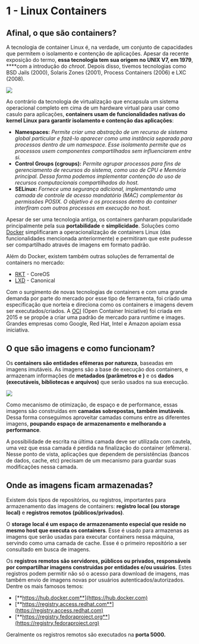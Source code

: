 # 1 - Linux Containers

## Afinal, o que são containers?

A tecnologia de container Linux é, na verdade, um conjunto de capacidades que permitem o isolamento e contenção de aplicações. Apesar da recente exposição do termo, **essa tecnologia tem sua origem no UNIX V7, em 1979**, ****com a introdução do _chroot_. Depois disso, tivemos tecnologias como BSD Jails \(2000\), Solaris Zones \(2001\), Process Containers \(2006\) e LXC \(2008\).

![](../.gitbook/assets/virtualization-vs-containers.png)

Ao contrário da tecnologia de virtualização que encapsula um sistema operacional completo em cima de um hardware virtual para usar como casulo para aplicações, **containers usam de funcionalidades nativas do kernel Linux para garantir isolamento e contenção das aplicações**:

* **Namespaces:** _Permite criar uma abstração de um recurso de sistema global particular e fazê-lo aparecer como uma instância separada para processos dentro de um namespace. Esse isolamento permite que os processos usem componentes compartilhados sem influenciarem entre si._
* **Control Groups \(cgroups\):** _Permite agrupar processos para fins de gerenciamento de recursos do sistema, como uso de CPU e Memória principal. Dessa forma podemos implementar contenção do uso de recursos computacionais compartilhados do host._
* **SELinux:** _Fornece uma segurança adicional, implementando uma camada de controle de acesso mandatório \(MAC\) complementar às permissões POSIX. O objetivo é os processos dentro do container interfiram com outros processos em execução no host._

Apesar de ser uma tecnologia antiga, os containers ganharam popularidade principalmente pela sua **portabilidade**  e **simplicidade**. Soluções como [Docker](https://www.docker.com/) simplificaram a operacionalização de containers Linux \(das funcionalidades mencionada anteriormente\) e permitiram que este pudesse ser compartilhado através de imagens em formato padrão.

Além do Docker, existem também outras soluções de ferramental de containers no mercado:

* [RKT](https://coreos.com/rkt/) - CoreOS
* [LXD](https://www.ubuntu.com/containers/lxd) - Canonical

Com o surgimento de novas tecnologias de containers e com uma grande demanda por parte do mercado por esse tipo de ferramenta, foi criado uma especificação que norteia e direciona como os containers e imagens devem ser executados/criados. A [OCI](https://www.opencontainers.org/) \(Open Container Iniciative\) foi criada em 2015 e se propõe a criar uma padrão de mercado para runtime e images. Grandes empresas como Google, Red Hat, Intel e Amazon apoiam essa iniciativa.

## O que são imagens e como funcionam?

Os **containers são entidades efêmeras por natureza**, baseadas em imagens imutáveis. As imagens são a base de execução dos containers, e armazenam informações de **metadados \(parâmetros e \)** e os **dados \(executáveis, bibliotecas e arquivos\)** que serão usados na sua execução.

![](../.gitbook/assets/docker-layered-filesystem.png)

Como mecanismo de otimização, de espaço e de performance, essas imagens são construídas em **camadas sobrepostas, também imutáveis**. Dessa forma conseguimos aproveitar camadas comuns entre as diferentes imagens, **poupando espaço de armazenamento e melhorando a performance**.

A possibilidade de escrita na última camada deve ser utilizada com cautela, uma vez que essa camada é perdida na finalização do container \(efêmera\). Nesse ponto de vista, aplicações que dependem de persistências \(bancos de dados, cache, etc\) precisam de um mecanismo para guardar suas modificações nessa camada.

## Onde as imagens ficam armazenadas?

Existem dois tipos de repositórios, ou registros, importantes para armazenamento das imagens de containers: **registro local \(ou storage local\)** e **registros remotos \(públicos/privados\)**.

O **storage local é um espaço de armazenamento especial que reside no mesmo host que executa os containers**. Esse é usado para armazenas as imagens que serão usadas para executar containers nessa máquina, servindo como uma camada de cache. Esse é o primeiro repositório a ser consultado em busca de imagens.

Os **registros remotos são servidores, públicos ou privados, responsáveis por compartilhar imagens construidas por entidades e/ou usuários**. Estes registros podem permitir não só o acesso para download de imagens, mas também envio de imagens novas por usuários autenticados/autorizados. Dentre os mais famosos temos:

* [**https://hub.docker.com**](https://hub.docker.com)
* [**https://registry.access.redhat.com**](https://registry.access.redhat.com)
* [**https://registry.fedoraproject.org**](https://registry.fedoraproject.org)

Geralmente os registros remotos são executados na **porta 5000.**

